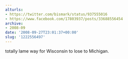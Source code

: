 ```yaml
---
alturls:
- https://twitter.com/bismark/status/937555016
- https://www.facebook.com/17803937/posts/33688556454
archive:
- 2008-09
date: '2008-09-27T23:01:37+00:00'
slug: '1222556497'
---
```


totally lame way for Wisconsin to lose to Michigan.

